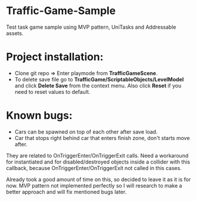 # Traffic-Game-Sample
Test task game sample using MVP pattern, UniTasks and Addressable assets.

# Project installation:
- Clone git repo => Enter playmode from **TrafficGameScene**.
- To delete save file go to **TrafficGame/ScriptableObjects/LevelModel** and click **Delete Save** from the context menu. Also click **Reset** if you need to reset values to default.

# Known bugs:
- Cars can be spawned on top of each other after save load.
- Car that stops right behind car that enters finish zone, don't starts move after.

They are related to OnTriggerEnter/OnTriggerExit calls. Need a workaround for instantiated and for disabled/destroyed objects inside a collider with this callback, because OnTriggerEnter/OnTriggerExit not called in this cases.

Already took a good amount of time on this, so decided to leave it as it is for now. 
MVP pattern not implemented perfectly so I will research to make a better approach and
will fix mentioned bugs later.
